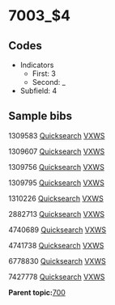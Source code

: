 # 7003\_$4

## Codes

-   Indicators
    -   First: 3
    -   Second: \_
-   Subfield: 4

## Sample bibs

1309583 [Quicksearch](https://search.library.yale.edu/catalog/1309583) [VXWS](http://prodorbis.library.yale.edu:7014/vxws/GetHoldingsService?bibId=1309583)

1309607 [Quicksearch](https://search.library.yale.edu/catalog/1309607) [VXWS](http://prodorbis.library.yale.edu:7014/vxws/GetHoldingsService?bibId=1309607)

1309756 [Quicksearch](https://search.library.yale.edu/catalog/1309756) [VXWS](http://prodorbis.library.yale.edu:7014/vxws/GetHoldingsService?bibId=1309756)

1309795 [Quicksearch](https://search.library.yale.edu/catalog/1309795) [VXWS](http://prodorbis.library.yale.edu:7014/vxws/GetHoldingsService?bibId=1309795)

1310226 [Quicksearch](https://search.library.yale.edu/catalog/1310226) [VXWS](http://prodorbis.library.yale.edu:7014/vxws/GetHoldingsService?bibId=1310226)

2882713 [Quicksearch](https://search.library.yale.edu/catalog/2882713) [VXWS](http://prodorbis.library.yale.edu:7014/vxws/GetHoldingsService?bibId=2882713)

4740689 [Quicksearch](https://search.library.yale.edu/catalog/4740689) [VXWS](http://prodorbis.library.yale.edu:7014/vxws/GetHoldingsService?bibId=4740689)

4741738 [Quicksearch](https://search.library.yale.edu/catalog/4741738) [VXWS](http://prodorbis.library.yale.edu:7014/vxws/GetHoldingsService?bibId=4741738)

6778830 [Quicksearch](https://search.library.yale.edu/catalog/6778830) [VXWS](http://prodorbis.library.yale.edu:7014/vxws/GetHoldingsService?bibId=6778830)

7427778 [Quicksearch](https://search.library.yale.edu/catalog/7427778) [VXWS](http://prodorbis.library.yale.edu:7014/vxws/GetHoldingsService?bibId=7427778)

**Parent topic:**[700](../../tags/700/700.md)

